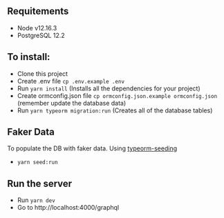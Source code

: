 ## Requitements
- Node v12.16.3
- PostgreSQL 12.2

## To install:
- Clone this project
- Create .env file `cp .env.example .env`
- Run `yarn install` (Installs all the dependencies for your project)
- Create ormconfig.json file `cp ormconfig.json.example ormconfig.json`  (remember update the database data)
- Run `yarn typeorm migration:run` (Creates all of the database tables)

## Faker Data
To populate the DB with faker data. Using [typeorm-seeding](https://github.com/w3tecch/typeorm-seeding)
- `yarn seed:run`

## Run the server
- Run `yarn dev`
- Go to http://localhost:4000/graphql
